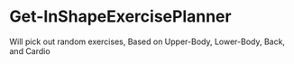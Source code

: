 # Get-InShapeExercisePlanner
Will pick out random exercises, Based on Upper-Body, Lower-Body, Back, and Cardio
